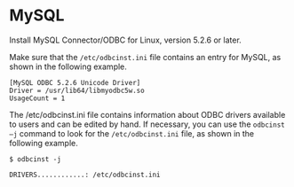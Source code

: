 # MySQL<a name="CHAP_LargeDBs.SBS.configure-dms-agent-linux-host.mysql"></a>

Install MySQL Connector/ODBC for Linux, version 5\.2\.6 or later\.

Make sure that the `/etc/odbcinst.ini` file contains an entry for MySQL, as shown in the following example\.

```
[MySQL ODBC 5.2.6 Unicode Driver]
Driver = /usr/lib64/libmyodbc5w.so 
UsageCount = 1
```

The /etc/odbcinst\.ini file contains information about ODBC drivers available to users and can be edited by hand\. If necessary, you can use the `odbcinst –j` command to look for the `/etc/odbcinst.ini` file, as shown in the following example\.

```
$ odbcinst -j

DRIVERS............: /etc/odbcinst.ini
```